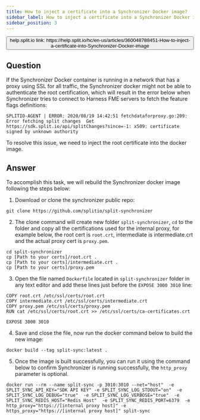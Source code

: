 ```yaml
---
title: How to inject a certificate into a Synchronizer Docker image?
sidebar_label: How to inject a certificate into a Synchronizer Docker image?
sidebar_position: 3
---
```


<p>
  <button style={{borderRadius:'8px', border:'1px', fontFamily:'Courier New', fontWeight:'800', textAlign:'left'}}> help.split.io link: https://help.split.io/hc/en-us/articles/360048788451-How-to-inject-a-certificate-into-Synchronizer-Docker-image </button>
</p>

## Question

If the Synchronizer Docker container is running in a network that has a proxy using SSL for all traffic, the Synchronizer docker might not be able to authenticate the root certification, which will result in the error below when Synchronizer tries to connect to Harness FME servers to fetch the feature flags definitions:
```
SPLITIO-AGENT | ERROR: 2020/08/19 14:42:51 fetchdataforproxy.go:209: Error fetching split changes  Get https://sdk.split.io/api/splitChanges?since=-1: x509: certificate signed by unknown authority
```
To resolve this issue, we need to inject the root certificate into the docker image.

## Answer

To accomplish this task, we will rebuild the Synchronizer docker image following the steps below:

1. Download or clone the synchronizer public repo:
```
git clone https://github.com/splitio/split-synchronizer
```

2. The clone command will create new folder `split-synchronizer`, `cd` to the folder and copy all the certifications used for the internal proxy, for example below, the root cert is `root.crt`, intermediate is intermediate.crt and the actual proxy cert is `proxy.pem`.
```
cd split-synchronizer
cp [Path to your certs]/root.crt .
cp [Path to your certs]/intermediate.crt .
cp [Path to your certs]/proxy.pem
```

3. Open the file named `Dockerfile` located in `split-synchronizer` folder in any text editor and add these lines just before the `EXPOSE 3000 3010` line:
```
COPY root.crt /etc/ssl/certs/root.crt
COPY intermediate.crt /etc/ssl/certs/intermediate.crt
COPY proxy.pem /etc/ssl/certs/proxy.pem
RUN cat /etc/ssl/certs/root.crt >> /etc/ssl/certs/ca-certificates.crt 

EXPOSE 3000 3010
```

4. Save and close the file, now run the docker command below to build the new image:
```
docker build --tag split-sync:latest .
```

5. Once the image is built successfully, you can run it using the command below to confirm Synchronizer is running successfully, the `http_proxy` parameter is optional.
```
docker run --rm --name split-sync -p 3010:3010 --net="host"  -e SPLIT_SYNC_API_KEY="SDK API KEY" -e SPLIT_SYNC_LOG_STDOUT="on"  -e SPLIT_SYNC_LOG_DEBUG="true"  -e SPLIT_SYNC_LOG_VERBOSE="true"  -e SPLIT_SYNC_REDIS_HOST="Redis Host"  -e SPLIT_SYNC_REDIS_PORT=6379  -e http_proxy="https://[internal proxy host]" -e https_proxy="https://[internal proxy host]" split-sync
```
